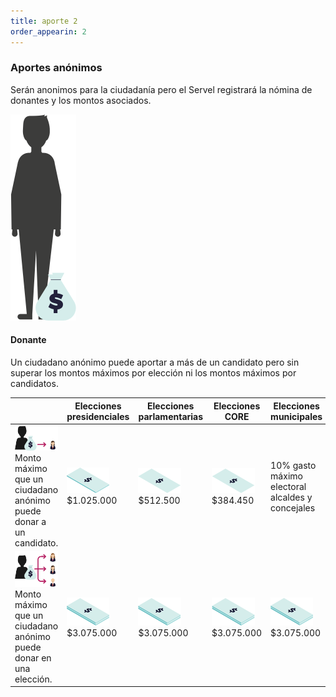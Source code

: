 ```yaml
---
title: aporte 2
order_appearin: 2
---
```

<section id="aporte-02">
  <div class="row">
    <div class="col-md-4">
      <h3>Aportes anónimos</h3>
      <p>Serán anonimos para la ciudadanía pero el Servel registrará la nómina de donantes y los montos asociados.</p>
      <div class="row">
        <div class="col-md-6 visible-md-block visible-lg-block">
          <img src="/img/02-anonimo.png" alt="aporte anónimo">
        </div>
        <div class="col-xs-12 col-sm-12 col-md-6">
          <h4>Donante</h4>
          <p>Un ciudadano anónimo puede aportar a más de un candidato pero sin superar los montos máximos por elección ni los montos máximos por candidatos.</p>
        </div>
      </div>
    </div>
    <div class="col-md-8">
      <div class="table-responsive">
        <table class="table">
          <thead>
            <tr>
              <th></th>
              <th>Elecciones presidenciales</th>
              <th>Elecciones parlamentarias</th>
              <th>Elecciones CORE</th>
              <th>Elecciones municipales</th>
            </tr>
          </thead>
          <tbody>
            <tr>
              <td>
                <img src="img/02-anonimo-candidata.png" alt="el billetón">
                Monto máximo que un ciudadano anónimo puede donar a un candidato.
              </td>
              <td>
                <img src="img/02-billeton-01.png" alt="el billetito">
                $1.025.000
              </td>
              <td>
                <img src="img/02-billeton-02.png" alt="el billetito">
                $512.500
              </td>
              <td>
                <img src="img/02-billeton-03.png" alt="el billetito">
                $384.450
              </td>
              <td>
                10% gasto máximo electoral alcaldes y concejales
              </td>
            </tr>
            <tr>
              <td>
                <img src="img/02-anonimo-eleccion.png" alt="el billetón">
                Monto máximo que un ciudadano anónimo puede donar en una elección.
              </td>
              <td>
                <img src="img/02-billeton-05.png" alt="el billetito">
                <br>
                $3.075.000
              </td>
              <td>
                <img src="img/02-billeton-06.png" alt="el billetito">
                <br>
                $3.075.000
              </td>
              <td>
                <img src="img/02-billeton-07.png" alt="el billetito">
                <br>
                $3.075.000
              </td>
              <td>
                <img src="img/02-billeton-08.png" alt="el billetito">
                <br>
                $3.075.000
              </td>
            </tr>
          </tbody>
        </table>
      </div>
    </div>
  </div>
</section>